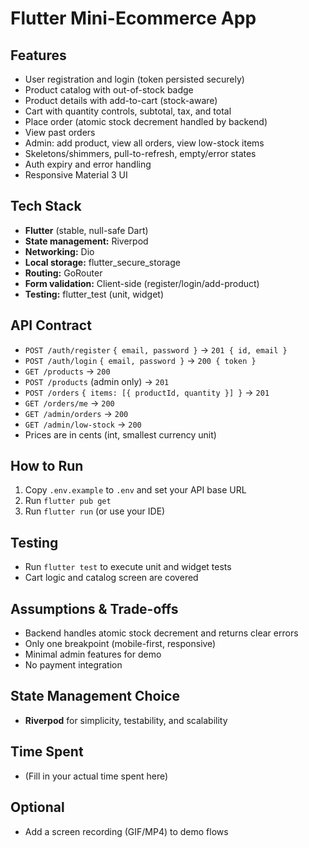 # Flutter Mini-Ecommerce App

## Features
- User registration and login (token persisted securely)
- Product catalog with out-of-stock badge
- Product details with add-to-cart (stock-aware)
- Cart with quantity controls, subtotal, tax, and total
- Place order (atomic stock decrement handled by backend)
- View past orders
- Admin: add product, view all orders, view low-stock items
- Skeletons/shimmers, pull-to-refresh, empty/error states
- Auth expiry and error handling
- Responsive Material 3 UI

## Tech Stack
- **Flutter** (stable, null-safe Dart)
- **State management:** Riverpod
- **Networking:** Dio
- **Local storage:** flutter_secure_storage
- **Routing:** GoRouter
- **Form validation:** Client-side (register/login/add-product)
- **Testing:** flutter_test (unit, widget)

## API Contract
- `POST /auth/register` `{ email, password }` → `201 { id, email }`
- `POST /auth/login` `{ email, password }` → `200 { token }`
- `GET /products` → `200`
- `POST /products` (admin only) → `201`
- `POST /orders` `{ items: [{ productId, quantity }] }` → `201`
- `GET /orders/me` → `200`
- `GET /admin/orders` → `200`
- `GET /admin/low-stock` → `200`
- Prices are in cents (int, smallest currency unit)

## How to Run
1. Copy `.env.example` to `.env` and set your API base URL
2. Run `flutter pub get`
3. Run `flutter run` (or use your IDE)

## Testing
- Run `flutter test` to execute unit and widget tests
- Cart logic and catalog screen are covered

## Assumptions & Trade-offs
- Backend handles atomic stock decrement and returns clear errors
- Only one breakpoint (mobile-first, responsive)
- Minimal admin features for demo
- No payment integration

## State Management Choice
- **Riverpod** for simplicity, testability, and scalability

## Time Spent
- (Fill in your actual time spent here)

## Optional
- Add a screen recording (GIF/MP4) to demo flows
